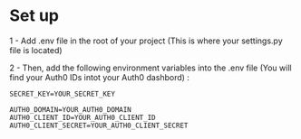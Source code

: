 # Set up

1 - Add .env file in the root of your project (This is where your settings.py file is located)

2 - Then, add the following environment variables into the .env file (You will find your Auth0 IDs intot your Auth0 dashbord) :


```
SECRET_KEY=YOUR_SECRET_KEY

AUTH0_DOMAIN=YOUR_AUTH0_DOMAIN
AUTH0_CLIENT_ID=YOUR_AUTH0_CLIENT_ID
AUTH0_CLIENT_SECRET=YOUR_AUTH0_CLIENT_SECRET
```
